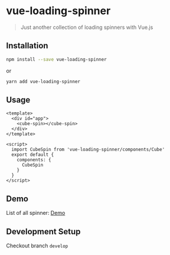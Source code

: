 # vue-loading-spinner

> Just another collection of loading spinners with Vue.js

## Installation

``` bash
npm install --save vue-loading-spinner
```
or

``` bash
yarn add vue-loading-spinner
```

## Usage

``` vue
<template>
  <div id="app">
    <cube-spin></cube-spin>
  </div>
</template>

<script>
  import CubeSpin from 'vue-loading-spinner/components/Cube'
  export default {
    components: {
      CubeSpin
    }
  }
</script>
```

## Demo

List of all spinner: [Demo](https://nguyenvanduocit.github.io/vue-loading-spinner/)

## Development Setup

Checkout branch `develop`